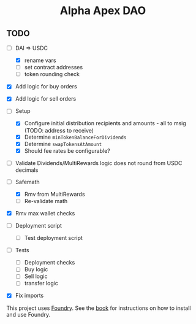 # <h1 align="center"> Alpha Apex DAO </h1>

## TODO
* [ ] DAI => USDC
    * [x] rename vars
    * [ ] set contract addresses
    * [ ] token rounding check
* [x] Add logic for buy orders
* [x] Add logic for sell orders
* [ ] Setup
    * [x] Configure initial distribution recipients and amounts - all to msig (TODO: address to receive)
    * [x] Determine `minTokenBalanceForDividends`
    * [x] Determine `swapTokensAtAmount`
    * [x] Should fee rates be configurable?
* [ ] Validate Dividends/MultiRewards logic does not round from USDC decimals

* [ ] Safemath
    * [x] Rmv from MultiRewards
    * [ ] Re-validate math 
* [x] Rmv max wallet checks
* [ ] Deployment script
    * [ ] Test deployment script
* [ ] Tests
    * [ ] Deployment checks
    * [ ] Buy logic
    * [ ] Sell logic
    * [ ] transfer logic
* [x] Fix imports

This project uses [Foundry](https://getfoundry.sh). See the [book](https://book.getfoundry.sh/getting-started/installation.html) for instructions on how to install and use Foundry.
